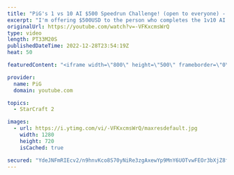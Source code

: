```yaml
---
title: "PiG's 1 vs 10 AI $500 Speedrun Challenge! (open to everyone) - StarCraft 2"
excerpt: "I'm offering $500USD to the person who completes the 1v10 AI Speedrun Challenge the quickest!  0:00 PiG's 1st speedrun 29:22 How to do the challenge + submit times  Submission Form: https://forms.gle/8NGir84cZDLF1ocEA  Rules:  ➡ Submissions close: Wednesday 25th January at midday Sydney time (equiv."
originalUrl: https://youtube.com/watch?v=-VFKxcmsWrQ
type: video
length: PT33M20S
publishedDateTime: 2022-12-28T23:54:19Z
heat: 50

featuredContent: "<iframe width=\"800\" height=\"500\" frameborder=\"0\" src=\"https://www.youtube.com/embed/-VFKxcmsWrQ\" allow=\"accelerometer; autoplay; encrypted-media; gyroscope; picture-in-picture\" allowfullscreen></iframe>"

provider:
  name: PiG
  domain: youtube.com

topics:
  - StarCraft 2

images:
  - url: https://i.ytimg.com/vi/-VFKxcmsWrQ/maxresdefault.jpg
    width: 1280
    height: 720
    isCached: true

secured: "YdeJNFmRIEcv2/n9hnvKco8S70yNiRe3zgAxewYp9MnY6UOTvwFEOr3bXjZ8fiU1wfxI1QAwLuv3ppkFNUTQcdtbrZ3k1ZgzERQ8v9UoN299y8Zrtum2tiBQCgBOBKZ4/qvewaiVwn+AKyNEYMkopONSS6/tvR34Rvi6AcR1GUCzdpXb+BLRHrR0XOO2U46NzK/8Ahp7Uh2gwJccns8NGoR562MXvp/xa57Kj13ehvQkERHBFoF1kn3iT36Vthzt9r/cMyE7oqyAsauCS+6MIchnIF2/QfOQfK+6g8+JCNN5OT5ABHOqFmUAT5wdWIIGrbonygPOhaN19y8pLuAQNBhO5wZA8isgiZ734RFKUDSHw+QhTI7SzkeZUrrizGcudiG5h4WwUrRS6wX7mpT2XCMKV5VqFKrwwM3hPuXWUIk=;RHRvER6zqLmMEev4C0mw7A=="
---
```


